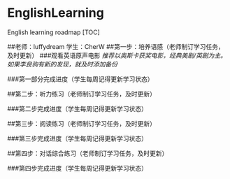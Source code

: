 # EnglishLearning
English learning roadmap
[TOC]

##老师：luffydream 学生：CherW 
##第一步：培养语感（老师制订学习任务，及时更新）
###观看英语原声电影
*推荐以奥斯卡获奖电影，经典美剧/英剧为主。*
*如果李良驹有新的发现，就及时添加备份*

###第一部分完成进度（学生每周记得更新学习状态）

##第二步：听力练习（老师制订学习任务，及时更新）

###第二步完成进度（学生每周记得更新学习状态）

##第三步：阅读练习（老师制订学习任务，及时更新）

###第三步完成进度（学生每周记得更新学习状态）

##第四步：对话综合练习（老师制订学习任务，及时更新）

###第四步完成进度（学生每周记得更新学习状态）
